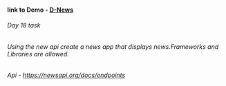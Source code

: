 #### link to Demo - [D-News](https://abiola-farounbi.github.io/ecx-30days-of-code/day18/)

###### Day 18 task
###### Using the new api create a news app that displays news.Frameworks and Libraries are allowed.
###### Api - https://newsapi.org/docs/endpoints

